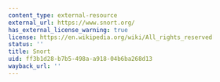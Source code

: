 ```yaml
---
content_type: external-resource
external_url: https://www.snort.org/
has_external_license_warning: true
license: https://en.wikipedia.org/wiki/All_rights_reserved
status: ''
title: Snort
uid: ff3b1d28-b7b5-498a-a918-04b6ba268d13
wayback_url: ''
---
```


